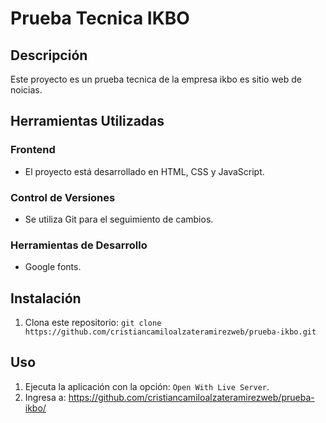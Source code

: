 # Prueba Tecnica IKBO

## Descripción
Este proyecto es un prueba tecnica de la empresa ikbo es sitio web de noicias.

## Herramientas Utilizadas

### Frontend
- El proyecto está desarrollado en HTML, CSS y JavaScript.

### Control de Versiones
- Se utiliza Git para el seguimiento de cambios.

### Herramientas de Desarrollo
- Google fonts.

## Instalación
1. Clona este repositorio: `git clone https://github.com/cristiancamiloalzateramirezweb/prueba-ikbo.git`

## Uso
1. Ejecuta la aplicación con la opción: `Open With Live Server`.
2. Ingresa a: https://github.com/cristiancamiloalzateramirezweb/prueba-ikbo/
